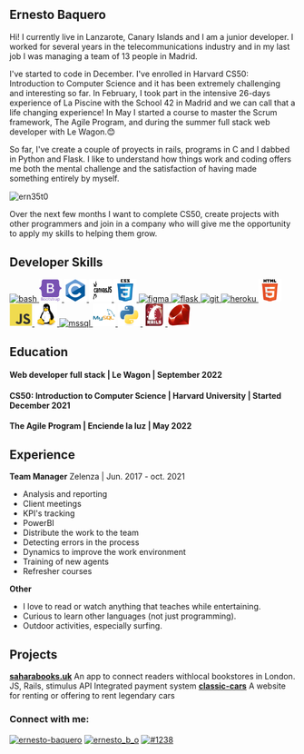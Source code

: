 
## Ernesto Baquero

Hi! I currently live in Lanzarote, Canary Islands and I am a junior developer. I worked for several years in the telecommunications industry and in my last job I was managing a team of 13 people in Madrid. 

I've started to code in December. I've enrolled in Harvard CS50: Introduction to Computer Science and it has been extremely challenging and interesting so far. In February, I took part in the intensive 26-days experience of La Piscine with the School 42 in Madrid and we can call that a life changing experience! In May I started a course to master the Scrum framework, The Agile Program, and during the summer full stack web developer with Le Wagon.:blush:

So far, I've create a couple of proyects in rails, programs in C and I dabbed in Python and Flask. I like to understand how things work and coding offers me both the mental challenge and the satisfaction of having made something entirely by myself.

<p><img align="center" src="https://github-readme-streak-stats.herokuapp.com/?user=ern35t0&theme=dark" alt="ern35t0" /></p>


Over the next few months I want to complete CS50, create projects with other programmers and join in a company who will give me the opportunity to apply my skills to helping them grow. 


## Developer Skills


<p align="left"> <a href="https://www.gnu.org/software/bash/" target="_blank" rel="noreferrer"> <img src="https://www.vectorlogo.zone/logos/gnu_bash/gnu_bash-icon.svg" alt="bash" width="40" height="40"/> </a> <a href="https://getbootstrap.com" target="_blank" rel="noreferrer"> <img src="https://raw.githubusercontent.com/devicons/devicon/master/icons/bootstrap/bootstrap-plain-wordmark.svg" alt="bootstrap" width="40" height="40"/> </a> <a href="https://www.cprogramming.com/" target="_blank" rel="noreferrer"> <img src="https://raw.githubusercontent.com/devicons/devicon/master/icons/c/c-original.svg" alt="c" width="40" height="40"/> </a> <a href="https://canvasjs.com" target="_blank" rel="noreferrer"> <img src="https://raw.githubusercontent.com/Hardik0307/Hardik0307/master/assets/canvasjs-charts.svg" alt="canvasjs" width="40" height="40"/> </a> <a href="https://www.w3schools.com/css/" target="_blank" rel="noreferrer"> <img src="https://raw.githubusercontent.com/devicons/devicon/master/icons/css3/css3-original-wordmark.svg" alt="css3" width="40" height="40"/> </a> <a href="https://www.figma.com/" target="_blank" rel="noreferrer"> <img src="https://www.vectorlogo.zone/logos/figma/figma-icon.svg" alt="figma" width="40" height="40"/> </a> <a href="https://flask.palletsprojects.com/" target="_blank" rel="noreferrer"> <img src="https://www.vectorlogo.zone/logos/pocoo_flask/pocoo_flask-icon.svg" alt="flask" width="40" height="40"/> </a> <a href="https://git-scm.com/" target="_blank" rel="noreferrer"> <img src="https://www.vectorlogo.zone/logos/git-scm/git-scm-icon.svg" alt="git" width="40" height="40"/> </a> <a href="https://heroku.com" target="_blank" rel="noreferrer"> <img src="https://www.vectorlogo.zone/logos/heroku/heroku-icon.svg" alt="heroku" width="40" height="40"/> </a> <a href="https://www.w3.org/html/" target="_blank" rel="noreferrer"> <img src="https://raw.githubusercontent.com/devicons/devicon/master/icons/html5/html5-original-wordmark.svg" alt="html5" width="40" height="40"/> </a> <a href="https://developer.mozilla.org/en-US/docs/Web/JavaScript" target="_blank" rel="noreferrer"> <img src="https://raw.githubusercontent.com/devicons/devicon/master/icons/javascript/javascript-original.svg" alt="javascript" width="40" height="40"/> </a> <a href="https://www.linux.org/" target="_blank" rel="noreferrer"> <img src="https://raw.githubusercontent.com/devicons/devicon/master/icons/linux/linux-original.svg" alt="linux" width="40" height="40"/> </a> <a href="https://www.microsoft.com/en-us/sql-server" target="_blank" rel="noreferrer"> <img src="https://www.svgrepo.com/show/303229/microsoft-sql-server-logo.svg" alt="mssql" width="40" height="40"/> </a> <a href="https://www.mysql.com/" target="_blank" rel="noreferrer"> <img src="https://raw.githubusercontent.com/devicons/devicon/master/icons/mysql/mysql-original-wordmark.svg" alt="mysql" width="40" height="40"/> </a> <a href="https://www.python.org" target="_blank" rel="noreferrer"> <img src="https://raw.githubusercontent.com/devicons/devicon/master/icons/python/python-original.svg" alt="python" width="40" height="40"/> </a> <a href="https://rubyonrails.org" target="_blank" rel="noreferrer"> <img src="https://raw.githubusercontent.com/devicons/devicon/master/icons/rails/rails-original-wordmark.svg" alt="rails" width="40" height="40"/> </a> <a href="https://www.ruby-lang.org/en/" target="_blank" rel="noreferrer"> <img src="https://raw.githubusercontent.com/devicons/devicon/master/icons/ruby/ruby-original.svg" alt="ruby" width="40" height="40"/> </a> </p>




## Education

#### Web developer full stack | Le Wagon | September 2022
#### CS50: Introduction to Computer Science | Harvard University | Started December 2021
#### The Agile Program | Enciende la luz | May 2022


## Experience

**Team Manager** 
Zelenza | Jun. 2017 - oct. 2021  
* Analysis and reporting
* Client meetings
* KPI's tracking
* PowerBI
* Distribute the work to the team
* Detecting errors in the process
* Dynamics to improve the work environment
* Training of new agents
* Refresher courses


**Other**

* I love to read or watch anything that teaches
  while entertaining.
* Curious to learn other languages (not just
  programming).
* Outdoor activities, especially surfing.

## Projects
**[saharabooks.uk](saharabooks.uk)**
An app to connect readers withlocal bookstores in London.
JS, Rails, stimulus
API
Integrated payment system
**[classic-cars](https://classic-cars-app-amoores1.herokuapp.com/)**
A website for renting or offering to rent
legendary cars


<h3 align="left">Connect with me:</h3>
<p align="left">
<a href="https://linkedin.com/in/ernesto-baquero" target="blank"><img align="center" src="https://raw.githubusercontent.com/rahuldkjain/github-profile-readme-generator/master/src/images/icons/Social/linked-in-alt.svg" alt="ernesto-baquero" height="30" width="40" /></a>
<a href="https://instagram.com/ernesto_b_o" target="blank"><img align="center" src="https://raw.githubusercontent.com/rahuldkjain/github-profile-readme-generator/master/src/images/icons/Social/instagram.svg" alt="ernesto_b_o" height="30" width="40" /></a>
<a href="https://discord.gg/#1238" target="blank"><img align="center" src="https://raw.githubusercontent.com/rahuldkjain/github-profile-readme-generator/master/src/images/icons/Social/discord.svg" alt="#1238" height="30" width="40" /></a>
</p>

<!--

Here are some ideas to get you started:

- 🔭 I’m currently working on ...
- 🌱 I’m currently learning ...
- 👯 I’m looking to collaborate on ...
- 🤔 I’m looking for help with ...
- 💬 Ask me about ...
- 📫 How to reach me: ...
- 😄 Pronouns: ...
- ⚡ Fun fact: ...
-->
